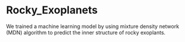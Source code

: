 # Rocky_Exoplanets
We trained a machine learning model by using mixture density network (MDN) algorithm to predict the inner structure of rocky exoplants.
